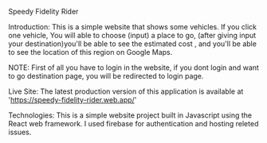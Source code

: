 Speedy Fidelity Rider


Introduction:
This is a simple website that shows some vehicles. If you click one vehicle, You will able to choose (input) a place to go, (after giving input your destination)you'll be able to see the estimated cost , and you'll be able to see the location of this region on Google Maps.

NOTE: First of all you have to login in the website, if you dont login and want to go destination page, you will be redirected to login page. 


Live Site:
The latest production version of this application is available at 'https://speedy-fidelity-rider.web.app/'


Technologies:
This is a simple website project built in Javascript using the React web framework. I used firebase for authentication and hosting releted issues. 
